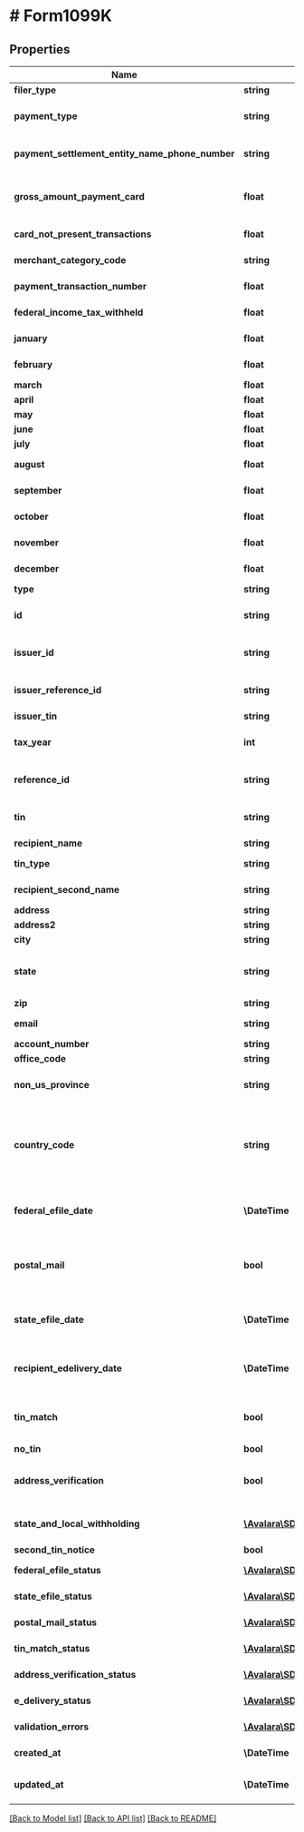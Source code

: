 # # Form1099K

## Properties

Name | Type | Description | Notes
------------ | ------------- | ------------- | -------------
**filer_type** | **string** | Filer type (PSE or EPF) | [optional]
**payment_type** | **string** | Payment type (payment card or third party network) | [optional]
**payment_settlement_entity_name_phone_number** | **string** | Payment settlement entity name and phone number | [optional]
**gross_amount_payment_card** | **float** | Gross amount of payment card/third party network transactions | [optional]
**card_not_present_transactions** | **float** | Card not present transactions | [optional]
**merchant_category_code** | **string** | Merchant category code | [optional]
**payment_transaction_number** | **float** | Number of payment transactions | [optional]
**federal_income_tax_withheld** | **float** | Federal income tax withheld | [optional]
**january** | **float** | January gross payments | [optional]
**february** | **float** | February gross payments | [optional]
**march** | **float** | March gross payments | [optional]
**april** | **float** | April gross payments | [optional]
**may** | **float** | May gross payments | [optional]
**june** | **float** | June gross payments | [optional]
**july** | **float** | July gross payments | [optional]
**august** | **float** | August gross payments | [optional]
**september** | **float** | September gross payments | [optional]
**october** | **float** | October gross payments | [optional]
**november** | **float** | November gross payments | [optional]
**december** | **float** | December gross payments | [optional]
**type** | **string** | Form type |
**id** | **string** | Form ID. Unique identifier set when the record is created. | [optional] [readonly]
**issuer_id** | **string** | Issuer ID - only required when creating forms | [optional]
**issuer_reference_id** | **string** | Issuer Reference ID - only required when creating forms | [optional]
**issuer_tin** | **string** | Issuer TIN - readonly | [optional]
**tax_year** | **int** | Tax Year - only required when creating forms | [optional]
**reference_id** | **string** | Internal reference ID. Never shown to any agency or recipient. | [optional]
**tin** | **string** | Recipient&#39;s Federal Tax Identification Number (TIN). | [optional]
**recipient_name** | **string** | Recipient name |
**tin_type** | **string** | Type of TIN (Tax ID Number) | [optional]
**recipient_second_name** | **string** | Recipient second name | [optional]
**address** | **string** | Address. |
**address2** | **string** | Address line 2. | [optional]
**city** | **string** | City. |
**state** | **string** | Two-letter US state or Canadian province code (required for US/CA addresses). | [optional]
**zip** | **string** | ZIP/postal code. | [optional]
**email** | **string** | Recipient&#39;s Contact email address. | [optional]
**account_number** | **string** | Account number | [optional]
**office_code** | **string** | Office code | [optional]
**non_us_province** | **string** | Province or region for non-US/CA addresses. | [optional]
**country_code** | **string** | Two-letter IRS country code (e.g., &#39;US&#39;, &#39;CA&#39;), as defined at https://www.irs.gov/e-file-providers/country-codes. |
**federal_efile_date** | **\DateTime** | Date when federal e-filing should be scheduled for this form | [optional]
**postal_mail** | **bool** | Boolean indicating that postal mailing to the recipient should be scheduled for this form | [optional]
**state_efile_date** | **\DateTime** | Date when state e-filing should be scheduled for this form | [optional]
**recipient_edelivery_date** | **\DateTime** | Date when recipient e-delivery should be scheduled for this form | [optional]
**tin_match** | **bool** | Boolean indicating that TIN Matching should be scheduled for this form | [optional]
**no_tin** | **bool** | No TIN indicator | [optional]
**address_verification** | **bool** | Boolean indicating that address verification should be scheduled for this form | [optional]
**state_and_local_withholding** | [**\Avalara\SDK\Model\A1099\V2\StateAndLocalWithholding**](StateAndLocalWithholding.md) | State and local withholding information | [optional]
**second_tin_notice** | **bool** | Second TIN notice | [optional]
**federal_efile_status** | [**\Avalara\SDK\Model\A1099\V2\Form1099StatusDetail**](Form1099StatusDetail.md) | Federal e-file status | [optional] [readonly]
**state_efile_status** | [**\Avalara\SDK\Model\A1099\V2\StateEfileStatusDetail[]**](StateEfileStatusDetail.md) | State e-file status | [optional] [readonly]
**postal_mail_status** | [**\Avalara\SDK\Model\A1099\V2\Form1099StatusDetail**](Form1099StatusDetail.md) | Postal mail to recipient status | [optional] [readonly]
**tin_match_status** | [**\Avalara\SDK\Model\A1099\V2\Form1099StatusDetail**](Form1099StatusDetail.md) | TIN Match status | [optional] [readonly]
**address_verification_status** | [**\Avalara\SDK\Model\A1099\V2\Form1099StatusDetail**](Form1099StatusDetail.md) | Address verification status | [optional] [readonly]
**e_delivery_status** | [**\Avalara\SDK\Model\A1099\V2\Form1099StatusDetail**](Form1099StatusDetail.md) | EDelivery status | [optional] [readonly]
**validation_errors** | [**\Avalara\SDK\Model\A1099\V2\ValidationError[]**](ValidationError.md) | Validation errors | [optional] [readonly]
**created_at** | **\DateTime** | Date time when the record was created. | [optional] [readonly]
**updated_at** | **\DateTime** | Date time when the record was last updated. | [optional] [readonly]

[[Back to Model list]](../../../README.md#models) [[Back to API list]](../../../README.md#endpoints) [[Back to README]](../../../README.md)
